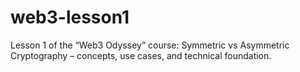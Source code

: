 # web3-lesson1
Lesson 1 of the “Web3 Odyssey” course: Symmetric vs Asymmetric Cryptography – concepts, use cases, and technical foundation.
